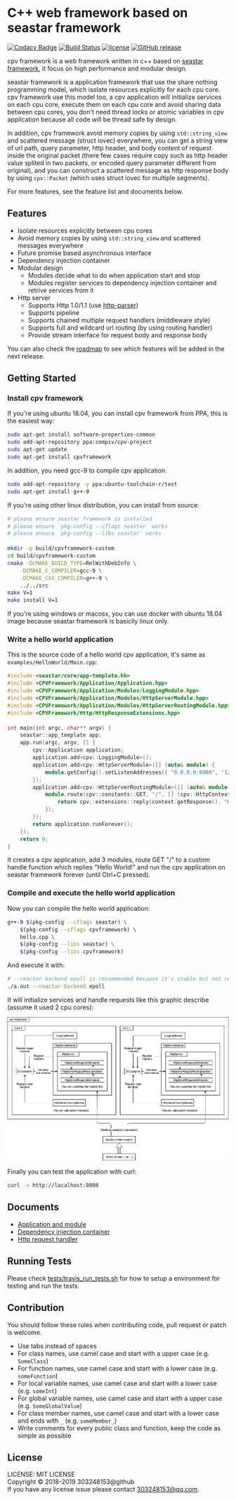 # C++ web framework based on seastar framework

[![Codacy Badge](https://api.codacy.com/project/badge/Grade/79809aeed9b146f4aa52e9247b5eaf2c)](https://www.codacy.com/app/compiv/cpv-framework?utm_source=github.com&amp;utm_medium=referral&amp;utm_content=cpv-project/cpv-framework&amp;utm_campaign=Badge_Grade)
[![Build Status](https://travis-ci.org/cpv-project/cpv-framework.svg?branch=master)](https://travis-ci.org/cpv-project/cpv-framework)
[![license](https://img.shields.io/github/license/cpv-project/cpv-framework.svg)]() 
[![GitHub release](https://img.shields.io/github/release/cpv-project/cpv-framework.svg)]()

cpv framework is a web framework written in c++ based on [seastar framework](https://github.com/scylladb/seastar), it focus on high performance and modular design.

seastar framework is a application framework that use the share nothing programming model, which isolate resources explicitly for each cpu core. cpv framework use this model too, a cpv application will initialize services on each cpu core, execute them on each cpu core and avoid sharing data between cpu cores, you don't need thread locks or atomic variables in cpv application because all code will be thread safe by design.

In addition, cpv framework avoid memory copies by using `std::string_view` and scattered message (struct iovec) everywhere, you can get a string view of url path, query parameter, http header, and body content of request inside the original packet (there few cases require copy such as http header value splited in two packets, or encoded query parameter different from original), and you can construct a scattered message as http response body by using `cpv::Packet` (which uses struct iovec for multiple segments).

For more features, see the feature list and documents below.

## Features

- Isolate resources explicitly between cpu cores
- Avoid memory copies by using `std::string_view` and scattered messages everywhere
- Future promise based asynchronous interface
- Dependency injection container
- Modular design
	- Modules decide what to do when application start and stop
	- Modules register services to dependency injection container and retrive services from it
- Http server
	- Supports Http 1.0/1.1 (use [http-parser](https://github.com/nodejs/http-parser))
	- Supports pipeline
	- Supports chained multiple request handlers (middleware style)
	- Supports full and wildcard url routing (by using routing handler)
	- Provide stream interface for request body and response body

You can also check the [roadmap](./docs/Roadmap.md) to see which features will be added in the next release.

## Getting Started

### Install cpv framework

If you're using ubuntu 18.04, you can install cpv framework from PPA, this is the easiest way:

``` sh
sudo apt-get install software-properties-common
sudo add-apt-repository ppa:compiv/cpv-project
sudo apt-get update
sudo apt-get install cpvframework
```

In addition, you need gcc-9 to compile cpv application.

``` sh
sudo add-apt-repository -y ppa:ubuntu-toolchain-r/test
sudo apt-get install g++-9
```

If you're using other linux distribution, you can install from source:

``` sh
# please ensure seastar framework is installed
# please ensure `pkg-config --cflags seastar` works
# please ensure `pkg-config --libs seastar` works

mkdir -p build/cpvframework-custom
cd build/cpvframework-custom
cmake -DCMAKE_BUILD_TYPE=RelWithDebInfo \
	-DCMAKE_C_COMPILER=gcc-9 \
	-DCMAKE_CXX_COMPILER=g++-9 \
	../../src
make V=1
make install V=1
```

If you're using windows or macosx, you can use docker with ubuntu 18.04 image because seastar framework is basiclly linux only.

### Write a hello world application

This is the source code of a hello world cpv application, it's same as `examples/HelloWorld/Main.cpp`:

``` c++
#include <seastar/core/app-template.hh>
#include <CPVFramework/Application/Application.hpp>
#include <CPVFramework/Application/Modules/LoggingModule.hpp>
#include <CPVFramework/Application/Modules/HttpServerModule.hpp>
#include <CPVFramework/Application/Modules/HttpServerRoutingModule.hpp>
#include <CPVFramework/Http/HttpResponseExtensions.hpp>

int main(int argc, char** argv) {
	seastar::app_template app;
	app.run(argc, argv, [] {
		cpv::Application application;
		application.add<cpv::LoggingModule>();
		application.add<cpv::HttpServerModule>([] (auto& module) {
			module.getConfig().setListenAddresses({ "0.0.0.0:8000", "127.0.0.1:8001" });
		});
		application.add<cpv::HttpServerRoutingModule>([] (auto& module) {
			module.route(cpv::constants::GET, "/", [] (cpv::HttpContext& context) {
				return cpv::extensions::reply(context.getResponse(), "Hello World!");
			});
		});
		return application.runForever();
	});
	return 0;
}
```

It creates a cpv application, add 3 modules, route GET "/" to a custom handle function which replies "Hello World!" and run the cpv application on seastar framework forever (until Ctrl+C pressed).

### Compile and execute the hello world application

Now you can compile the hello world application:

``` sh
g++-9 $(pkg-config --cflags seastar) \
	$(pkg-config --cflags cpvframework) \
	hello.cpp \
	$(pkg-config --libs seastar) \
	$(pkg-config --libs cpvframework)
```

And execute it with:

``` sh
# --reactor-backend epoll is recommended because it's stable but not required
./a.out --reactor-backend epoll
```

It will initialize services and handle requests like this graphic describe (assume it used 2 cpu cores):

![example-app-design](./docs/img/example-app-design.png)

Finally you can test the application with curl:

``` sh
curl -v http://localhost:8000
```

## Documents

- [Application and module](TODO)
- [Dependency injection container](TODO)
- [Http request handler](TODO)

## Running Tests

Please check [tests/travis_run_tests.sh](./tests/travis_run_tests.sh) for how to setup a environment for testing and run the tests.

## Contribution

You should follow these rules when contributing code, pull request or patch is welcome.

- Use tabs instead of spaces
- For class names, use camel case and start with a upper case (e.g. `SomeClass`)
- For function names, use camel case and start with a lower case (e.g. `someFunction`)
- For local variable names, use camel case and start with a lower case (e.g. `someInt`)
- For global variable names, use camel case and start with a upper case (e.g. `SomeGlobalValue`)
- For class member names, use camel case and start with a lower case and ends with `_` (e.g. `someMember_`)
- Write comments for every public class and function, keep the code as simple as possible

## License

LICENSE: MIT LICENSE<br/>
Copyright © 2018-2019 303248153@github<br/>
If you have any license issue please contact 303248153@qq.com.

